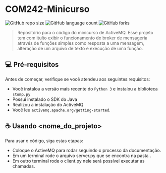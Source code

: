 # COM242-Minicurso

![GitHub repo size](https://img.shields.io/github/repo-size/iuricode/README-template?style=for-the-badge)
![GitHub language count](https://img.shields.io/github/languages/count/iuricode/README-template?style=for-the-badge)
![GitHub forks](https://img.shields.io/github/forks/iuricode/README-template?style=for-the-badge)

> Repositório para o código do minicurso de ActiveMQ. Esse projeto tem com ituíto exibir o funcionamento do broker de mensageria através de funções simples como resposta a uma mensagem, alteração de um arquivo de texto e execução de uma função.

## 💻 Pré-requisitos

Antes de começar, verifique se você atendeu aos seguintes requisitos:
<!---Estes são apenas requisitos de exemplo. Adicionar, duplicar ou remover conforme necessário--->
* Você instalou a versão mais recente do `Python 3` e instalou a biblioteca `stomp.py`
* Possui instalado o SDK do Java
* Realizou a instalação do ActiveMQ
* Você leu `activemq.apache.org/getting-started`.

## ☕ Usando <nome_do_projeto>

Para usar o código, siga estas etapas:

* Coloque o ActiveMQ para rodar seguindo o processo da documentação.
* Em um terminal rode o arquivo server.py que se encontra na pasta .
* Em outro terminal rode o client.py nele será possível executar as chamadas.
